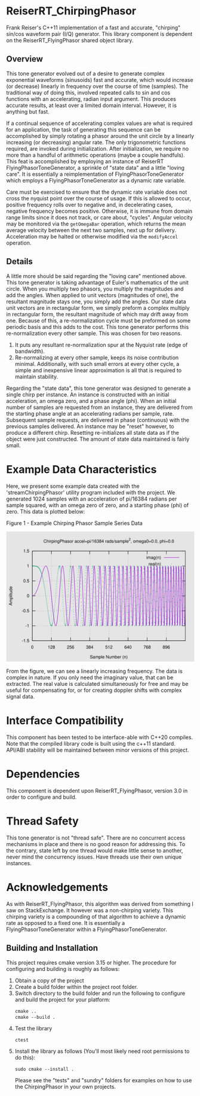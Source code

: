 # ReiserRT_ChirpingPhasor

Frank Reiser's C++11 implementation of a fast and accurate, "chirping" sin/cos waveform pair (I/Q) generator.
This library component is dependent on the ReiserRT_FlyingPhasor shared object library.

## Overview

This tone generator evolved out of a desire to generate complex exponential waveforms (sinusoids) fast and accurate,
which would increase (or decrease) linearly in frequency over the course of time (samples). 
The traditional way of doing this, involved repeated calls to sin and cos functions with an accelerating, radian input argument.
This produces accurate results, at least over a limited domain interval. However, it is anything but fast.

If a continual sequence of accelerating complex values are what is required for an application,
the task of generating this sequence can be accomplished by simply rotating a phasor around the unit circle
by a linearly increasing (or decreasing) angular rate. 
The only trigonometric functions required, are invoked during initialization. 
After initialization, we require no more than a handful of arithmetic operations (maybe a couple handfuls).
This feat is accomplished by employing an instance of ReiserRT FlyingPhasorToneGenerator, a sprinkle of "state data"
and a little "loving care". It is essentially a reimplementation of FlyingPhasorToneGenerator which employs a
FlyingPhasorToneGenerator as a dynamic rate variable.

Care must be exercised to ensure that the dynamic rate variable
does not cross the nyquist point over the course of usage. If this is allowed to occur, positive frequency rolls over 
to negative and, in decelerating cases, negative frequency becomes positive. Otherwise, it is immune from
domain range limits since it does not track, or care about, "cycles". Angular velocity may be monitored via the
`getOmegaBar` operation, which returns the mean average velocity between the next two samples, next up for delivery.
Acceleration may be halted or otherwise modified via the `modifyAccel` operation.

## Details
A little more should be said regarding the "loving care" mentioned above.
This tone generator is taking advantage of Euler's mathematics of the unit circle. When you multiply two phasors,
you multiply the magnitudes and add the angles. When applied to unit vectors (magnitudes of one),
the resultant magnitude stays one, you simply add the angles. Our state data unit vectors are in rectangular form,
we simply preform a complex multiply in rectangular form, the resultant magnitude of which may drift away from one.
Because of this, a re-normalization cycle must be preformed on some periodic basis and this adds to the cost.
This tone generator performs this re-normalization every other sample. This was chosen for two reasons.
1) It puts any resultant re-normalization spur at the Nyquist rate (edge of bandwidth).
2) Re-normalizing at every other sample, keeps its noise contribution minimal.
   Additionally, with such small errors at every other cycle,
   a simple and inexpensive linear approximation is all that is required to maintain stability.

Regarding the "state data", this tone generator was designed to generate a single chirp per instance.
An instance is constructed with an initial acceleration, an omega zero, and a phase angle (phi).
When an initial number of samples are requested from an instance, they are delivered
from the starting phase angle at an accelerating radians per sample, rate. Subsequent sample requests,
are delivered in phase (continuous) with the previous samples delivered. An instance
may be "reset" however, to produce a different chirp. Resetting re-initializes all state data
as if the object were just constructed. The amount of state data maintained is fairly small.

# Example Data Characteristics
Here, we present some example data created with the 'streamChirpingPhasor' utility program included
with the project. We generated 1024 samples with an acceleration of pi/16384 radians per sample squared,
with an omega zero of zero, and a starting phase (phi) of zero.
This data is plotted below:

Figure 1 - Example Chirping Phasor Sample Series Data

![Figure 1](graphics/figure1.svg)

From the figure, we can see a linearly increasing frequency. The data is complex in nature. If you only
need the imaginary value, that can be extracted. The real value is calculated simultaneously for free
and may be useful for compensating for, or for creating doppler shifts with complex signal data.

# Interface Compatibility
This component has been tested to be interface-able with C++20 compiles. Note that the compiled library code
is built using the c++11 standard. API/ABI stability will be maintained between minor versions of this project.

# Dependencies
This component is dependent upon ReiserRT_FlyingPhasor, version 3.0 in order to configure and build.

# Thread Safety
This tone generator is not "thread safe". There are no concurrent access mechanisms
in place and there is no good reason for addressing this. To the contrary,
state left by one thread would make little sense to another, never mind the concurrency issues.
Have threads use their own unique instances.

# Acknowledgements
As with ReiserRT_FlyingPhasor, this algorithm was derived from something I saw on StackExchange. It however was
a non-chirping variety. This chirping variety is a compounding of that algorithm to achieve a dynamic rate
as opposed to a fixed one. It is essentially a FlyingPhasorToneGenerator within a FlyingPhasorToneGenerator.

## Building and Installation
This project requires cmake version 3.15 or higher. The procedure for configuring and building is
roughly as follows:

1) Obtain a copy of the project
2) Create a build folder within the project root folder.
3) Switch directory to the build folder and run the following
   to configure and build the project for your platform:
   ```
   cmake ..
   cmake --build .
   ```
4) Test the library
   ```
   ctest
   ```
5) Install the library as follows (You'll most likely
   need root permissions to do this):
   ```
   sudo cmake --install .
   ```
   Please see the "tests" and "sundry" folders for examples on how to use the ChirpingPhasor in
   your own projects.
